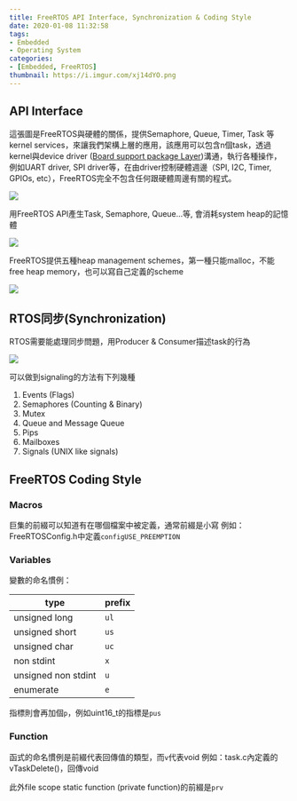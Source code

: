 ```yaml
---
title: FreeRTOS API Interface, Synchronization & Coding Style
date: 2020-01-08 11:32:58
tags:
- Embedded
- Operating System
categories:
- [Embedded, FreeRTOS]
thumbnail: https://i.imgur.com/xj14dYO.png
---
```




## API Interface

這張圖是FreeRTOS與硬體的關係，提供Semaphore, Queue, Timer, Task 等kernel services，來讓我們架構上層的應用，該應用可以包含n個task，透過kernel與device driver ([Board support package Layer](https://www.freertos.org/FreeRTOS-Plus/BSP_Solutions/FreeRTOS_BSP.html))溝通，執行各種操作，例如UART driver, SPI driver等，在由driver控制硬體週邊（SPI, I2C, Timer, GPIOs, etc），FreeRTOS完全不包含任何跟硬體周邊有關的程式。

<!-- ![](https://i.imgur.com/Ogsi4gZ.png) -->
![](https://i.imgur.com/Bos9Ird.png)


<!-- * Create Task, Semaphore, Queue... , we actually consume the system heap.
    * ![](https://i.imgur.com/6NXRxpo.png) -->

用FreeRTOS API產生Task, Semaphore, Queue...等, 會消耗system heap的記憶體

![](https://i.imgur.com/R1ldlqY.png)

<!-- more -->

<!-- * FreeRTOS have 5 Heap management schemes, the first one only can malloc but not free heap memory.
    * ![](https://i.imgur.com/CrxEMtT.png)
 -->

FreeRTOS提供五種heap management schemes，第一種只能malloc，不能free heap memory，也可以寫自己定義的scheme

![](https://i.imgur.com/pIRwVLB.png)


## RTOS同步(Synchronization)

RTOS需要能處理同步問題，用Producer & Consumer描述task的行為

![](https://i.imgur.com/X8obreX.png)

<!-- 
![](https://i.imgur.com/v3Maf0E.png) -->

可以做到signaling的方法有下列幾種

1. Events (Flags)
2. Semaphores (Counting & Binary)
3. Mutex
4. Queue and Message Queue
5. Pips
6. Mailboxes
7. Signals (UNIX like signals)

<!-- ![](https://i.imgur.com/5SMNwxs.png) -->



## FreeRTOS Coding Style

### Macros

巨集的前綴可以知道有在哪個檔案中被定義，通常前綴是小寫
例如：FreeRTOSConfig.h中定義`configUSE_PREEMPTION`
<!-- 
![](https://i.imgur.com/QIuY0Ss.png)
 -->

### Variables

變數的命名慣例：



| type | prefix | 
| -------- | -------- |
| unsigned long     | `ul`     | 
| unsigned short | `us` |
| unsigned char|`uc` |
| non stdint | `x` |
| unsigned non stdint | `u`|
| enumerate| `e` |

指標則會再加個`p`，例如uint16_t的指標是`pus`



<!-- ![](https://i.imgur.com/X9UEJEE.png)
 -->
 
<!--  
![](https://i.imgur.com/FVMPI9N.png) -->



### Function

函式的命名慣例是前綴代表回傳值的類型，而`v`代表void
例如：task.c內定義的vTaskDelete()，回傳void

此外file scope static function (private function)的前綴是`prv`
<!-- 
![](https://i.imgur.com/YGUoqns.png) -->

